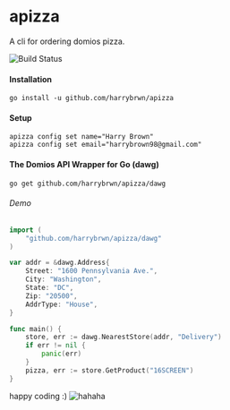 # apizza
A cli for ordering domios pizza.

![Build Status](https://travis-ci.org/harrybrwn/apizza.svg?branch=master)

#### Installation
```
go install -u github.com/harrybrwn/apizza
```

#### Setup
```
apizza config set name="Harry Brown"
apizza config set email="harrybrown98@gmail.com"
```

#### The Domios API Wrapper for Go (dawg)
```
go get github.com/harrybrwn/apizza/dawg
```

###### Demo
```go
import (
	"github.com/harrybrwn/apizza/dawg"
)

var addr = &dawg.Address{
	Street: "1600 Pennsylvania Ave.",
	City: "Washington",
	State: "DC",
	Zip: "20500",
	AddrType: "House",
}

func main() {
	store, err := dawg.NearestStore(addr, "Delivery")
	if err != nil {
		panic(err)
	}
	pizza, err := store.GetProduct("16SCREEN")
}
```

happy coding :)
![hahaha](https://external-preview.redd.it/L5a31wsfcT9TcNcvOF3HTOFkXxnKjA7OopCakXxScDg.png?auto=webp&s=bbb10ca8d08363bc2d94996a77619d8bf60c24e8)
